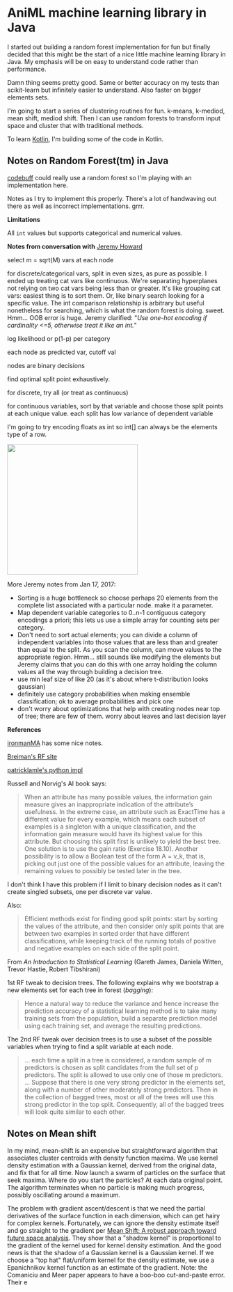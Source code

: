 # AniML machine learning library in Java

I started out building a random forest implementation for fun but finally
decided that this might be the start of a nice little machine learning
library in Java. My emphasis will be on easy to understand code rather than
performance.

Damn thing seems pretty good. Same or better accuracy on my tests than scikit-learn but infinitely easier to understand. Also faster on bigger elements sets.

I'm going to start a series of clustering routines for fun. k-means, k-mediod, mean shift, mediod shift.  Then I can use random forests to transform input space and cluster that with traditional methods.

To learn [Kotlin](https://kotlinlang.org), I'm building some of the code in Kotlin.

## Notes on Random Forest(tm) in Java

[codebuff](https://github.com/antlr/codebuff) could really use a random forest so I'm playing with an implementation here.

Notes as I try to implement this properly. There's a lot of handwaving out there as well as incorrect implementations. grrr.

**Limitations**

All `int` values but supports categorical and numerical values.

**Notes from conversation with** [Jeremy Howard](https://www.usfca.edu/data-institute/about-us/researchers)

select m = sqrt(M) vars at each node

for discrete/categorical vars, split in even sizes, as pure as possible.
I ended up treating cat vars like continuous. We're separating hyperplanes not
relying on two cat vars being less than or greater. It's like
grouping cat vars: easiest thing is to sort them. Or, like
binary search looking for a specific value. The int comparison
relationship is arbitrary but useful nonetheless for searching,
which is what the random forest is doing. sweet.  Hmm... OOB error is huge.
Jeremy clarified: "*Use one-hot encoding if cardinality <=5, otherwise treat it like an int.*"

log likelihood or p(1-p) per category

each node as predicted var, cutoff val

nodes are binary decisions

find optimal split point exhaustively.

for discrete, try all (or treat as continuous)

for continuous variables, sort by that variable and choose those split points at each unique value. each split has low variance of dependent variable

I'm going to try encoding floats as int so int[] can always
be the elements type of a row.

<img src="images/whiteboard.jpg" width=300>

More Jeremy notes from Jan 17, 2017:

* Sorting is a huge bottleneck so choose perhaps 20 elements from the complete list associated with a particular node. make it a parameter.
* Map dependent variable categories to 0..n-1 contiguous category encodings a priori; this lets us use a simple array for counting sets per category.
* Don't need to sort actual elements; you can divide a column of independent variables into those values that are less than and greater than equal to the split. As you scan the column, can move values to the appropriate region. Hmm... still sounds like modifying the elements but Jeremy claims that you can do this with one array holding the column values all the way through building a decision tree.
* use min leaf size of like 20 (as it's about where t-distribution looks gaussian)
* definitely use category probabilities when making ensemble classification; ok to average probabilities and pick one
* don't worry about optimizations that help with creating nodes near top of tree; there are few of them. worry about leaves and last decision layer

**References**

[ironmanMA](https://github.com/ironmanMA/Random-Forest) has some nice notes.

[Breiman's RF site](https://www.stat.berkeley.edu/~breiman/RandomForests/cc_home.htm)

[patricklamle's python impl](http://www.patricklamle.com/Tutorials/Decision%20tree%20python/tuto_decision%20tree.html)

Russell and Norvig's AI book says:

> When an attribute has many possible values, the information
gain measure gives an inappropriate indication of the attribute’s usefulness. In the extreme
case, an attribute such as ExactTime has a different value for every example,
which means each subset of examples is a singleton with a unique classification, and
the information gain measure would have its highest value for this attribute. But choosing
this split first is unlikely to yield the best tree. One solution is to use the gain ratio
(Exercise 18.10). Another possibility is to allow a Boolean test of the form A = v_k, that
is, picking out just one of the possible values for an attribute, leaving the remaining
values to possibly be tested later in the tree.  

I don't think I have this problem if I limit to binary decision nodes as it can't create singled subsets, one per discrete var value.

Also:

> Efficient methods exist for finding good split points: start by sorting the values
of the attribute, and then consider only split points that are between two examples in
sorted order that have different classifications, while keeping track of the running totals
of positive and negative examples on each side of the split point.

From *An Introduction to Statistical Learning* (Gareth James, Daniela Witten, Trevor Hastie, Robert Tibshirani)

1st RF tweak to decision trees. The following explains why we bootstrap a new elements set for each tree in forest (*bagging*): 

> Hence a natural way to reduce the variance and hence increase the prediction
accuracy of a statistical learning method is to take many training sets
from the population, build a separate prediction model using each training
set, and average the resulting predictions.

The 2nd RF tweak over decision trees is to use a subset of the possible variables when trying to find a split variable at each node.

> ... each time a split in a tree is considered, a random sample of
m predictors is chosen as split candidates from the full set of p predictors.
The split is allowed to use only one of those m predictors. ... Suppose
that there is one very strong predictor in the elements set, along with a number
of other moderately strong predictors. Then in the collection of bagged 
trees, most or all of the trees will use this strong predictor in the top split.
Consequently, all of the bagged trees will look quite similar to each other.

## Notes on Mean shift

In my mind, mean-shift is an expensive but straightforward algorithm that associates cluster centroids with density function maxima. We use kernel density estimation with a Gaussian kernel, derived from the original data, and fix that for all time. Now launch a swarm of particles on the surface that seek maxima. Where do you start the particles? At each data original point. The algorithm terminates when no particle is making much progress, possibly oscillating around a maximum.

The problem with gradient ascent/descent is that we need the partial derivatives of the surface function in each dimension, which can get hairy for complex kernels. Fortunately, we can ignore the density estimate itself and go straight to the gradient per [Mean Shift: A robust approach toward future space analysis](http://web.eecs.umich.edu/~silvio/teaching/EECS598/papers/mean_shift.pdf). They show that a "shadow kernel" is proportional to the gradient of the kernel used for kernel density estimation. And the good news is that the shadow of a Gaussian kernel is a Gaussian kernel.  If we choose a "top hat" flat/uniform kernel for the density estimate, we use a Epanichnikov kernel function as an estimate of the gradient. Note: the Comaniciu and Meer paper appears to have a boo-boo cut-and-paste error. Their e